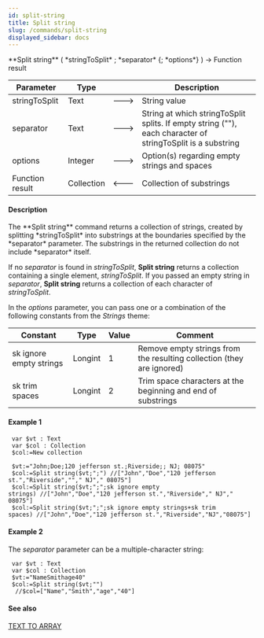 ```yaml
---
id: split-string
title: Split string
slug: /commands/split-string
displayed_sidebar: docs
---
```


<!--REF #_command_.Split string.Syntax-->**Split string** ( *stringToSplit* ; *separator* {; *options*} ) -> Function result<!-- END REF-->
<!--REF #_command_.Split string.Params-->
| Parameter | Type |  | Description |
| --- | --- | --- | --- |
| stringToSplit | Text | &#x1F852; | String value |
| separator | Text | &#x1F852; | String at which stringToSplit splits. If empty string (""), each character of stringToSplit is a substring |
| options | Integer | &#x1F852; | Option(s) regarding empty strings and spaces |
| Function result | Collection | &#x1F850; | Collection of substrings |

<!-- END REF-->

#### Description 

<!--REF #_command_.Split string.Summary-->The **Split string** command returns a collection of strings, created by splitting *stringToSplit* into substrings at the boundaries specified by the *separator* parameter.<!-- END REF--> The substrings in the returned collection do not include *separator* itself.

If no *separator* is found in *stringToSplit*, **Split string** returns a collection containing a single element, *stringToSplit*. If you passed an empty string in *separator*, **Split string** returns a collection of each character of *stringToSplit*.

In the *options* parameter, you can pass one or a combination of the following constants from the *Strings* theme:

| Constant                | Type    | Value | Comment                                                               |
| ----------------------- | ------- | ----- | --------------------------------------------------------------------- |
| sk ignore empty strings | Longint | 1     | Remove empty strings from the resulting collection (they are ignored) |
| sk trim spaces          | Longint | 2     | Trim space characters at the beginning and end of substrings          |

#### Example 1 

```4d
 var $vt : Text
 var $col : Collection
 $col:=New collection
 
 $vt:="John;Doe;120 jefferson st.;Riverside;; NJ; 08075"
 $col:=Split string($vt;";") //["John","Doe","120 jefferson st.","Riverside",""," NJ"," 08075"]
 $col:=Split string($vt;";";sk ignore empty strings) //["John","Doe","120 jefferson st.","Riverside"," NJ"," 08075"]
 $col:=Split string($vt;";";sk ignore empty strings+sk trim spaces) //["John","Doe","120 jefferson st.","Riverside","NJ","08075"]
```

#### Example 2 

The *separator* parameter can be a multiple-character string: 

```4d
 var $vt : Text
 var $col : Collection
 $vt:="NameSmithage40"
 $col:=Split string($vt;"")
  //$col=["Name","Smith","age","40"]
```

#### See also 

[TEXT TO ARRAY](text-to-array.md)  